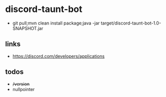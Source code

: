 # discord-taunt-bot

+ git pull;mvn clean install package;java -jar target/discord-taunt-bot-1.0-SNAPSHOT.jar


## links

+ https://discord.com/developers/applications

## todos

+ ~~/version~~
+ nullpointer
